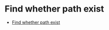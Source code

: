 # Find whether path exist
- [Find whether path exist](https://practice.geeksforgeeks.org/problems/find-whether-path-exist5238/1?utm_source=gfg&utm_medium=article&utm_campaign=bottom_sticky_on_article)
